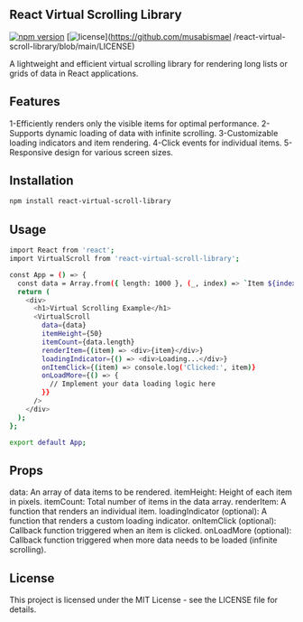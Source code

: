 ## React Virtual Scrolling Library

[![npm version](https://img.shields.io/npm/v/react-virtual-scroll-library.svg)](https://www.npmjs.com/package/react-virtual-scroll-library)
[![license](https://img.shields.io/github/license/musabismael/react-virtual-scroll-library.svg)](https://github.com/musabismael
/react-virtual-scroll-library/blob/main/LICENSE)

A lightweight and efficient virtual scrolling library for rendering long lists or grids of data in React applications.

## Features
1-Efficiently renders only the visible items for optimal performance.
2-Supports dynamic loading of data with infinite scrolling.
3-Customizable loading indicators and item rendering.
4-Click events for individual items.
5-Responsive design for various screen sizes.

## Installation

```bash
npm install react-virtual-scroll-library
```
## Usage

```bash
import React from 'react';
import VirtualScroll from 'react-virtual-scroll-library';

const App = () => {
  const data = Array.from({ length: 1000 }, (_, index) => `Item ${index}`);
  return (
    <div>
      <h1>Virtual Scrolling Example</h1>
      <VirtualScroll
        data={data}
        itemHeight={50}
        itemCount={data.length}
        renderItem={(item) => <div>{item}</div>}
        loadingIndicator={() => <div>Loading...</div>}
        onItemClick={(item) => console.log('Clicked:', item)}
        onLoadMore={() => {
          // Implement your data loading logic here
        }}
      />
    </div>
  );
};

export default App;

```
## Props

data: An array of data items to be rendered.
itemHeight: Height of each item in pixels.
itemCount: Total number of items in the data array.
renderItem: A function that renders an individual item.
loadingIndicator (optional): A function that renders a custom loading indicator.
onItemClick (optional): Callback function triggered when an item is clicked.
onLoadMore (optional): Callback function triggered when more data needs to be loaded (infinite scrolling).

## License

This project is licensed under the MIT License - see the LICENSE file for details.